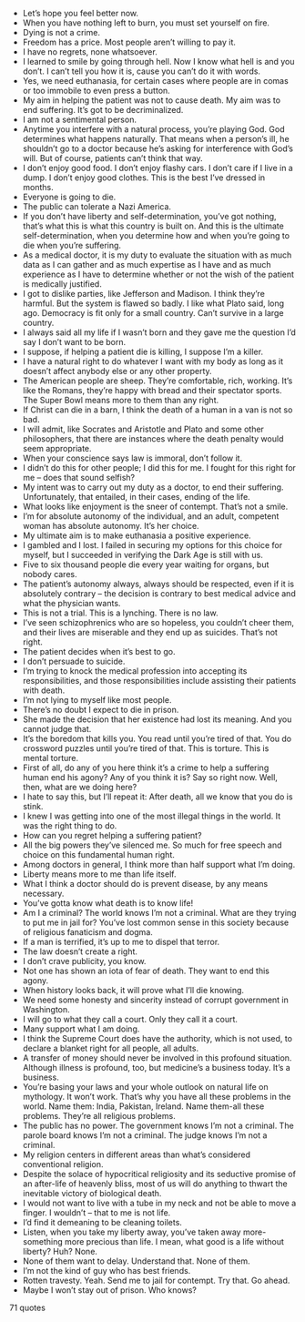  - Let’s hope you feel better now.
 - When you have nothing left to burn, you must set yourself on fire.
 - Dying is not a crime.
 - Freedom has a price. Most people aren’t willing to pay it.
 - I have no regrets, none whatsoever.
 - I learned to smile by going through hell. Now I know what hell is and you don’t. I can’t tell you how it is, cause you can’t do it with words.
 - Yes, we need euthanasia, for certain cases where people are in comas or too immobile to even press a button.
 - My aim in helping the patient was not to cause death. My aim was to end suffering. It’s got to be decriminalized.
 - I am not a sentimental person.
 - Anytime you interfere with a natural process, you’re playing God. God determines what happens naturally. That means when a person’s ill, he shouldn’t go to a doctor because he’s asking for interference with God’s will. But of course, patients can’t think that way.
 - I don’t enjoy good food. I don’t enjoy flashy cars. I don’t care if I live in a dump. I don’t enjoy good clothes. This is the best I’ve dressed in months.
 - Everyone is going to die.
 - The public can tolerate a Nazi America.
 - If you don’t have liberty and self-determination, you’ve got nothing, that’s what this is what this country is built on. And this is the ultimate self-determination, when you determine how and when you’re going to die when you’re suffering.
 - As a medical doctor, it is my duty to evaluate the situation with as much data as I can gather and as much expertise as I have and as much experience as I have to determine whether or not the wish of the patient is medically justified.
 - I got to dislike parties, like Jefferson and Madison. I think they’re harmful. But the system is flawed so badly. I like what Plato said, long ago. Democracy is fit only for a small country. Can’t survive in a large country.
 - I always said all my life if I wasn’t born and they gave me the question I’d say I don’t want to be born.
 - I suppose, if helping a patient die is killing, I suppose I’m a killer.
 - I have a natural right to do whatever I want with my body as long as it doesn’t affect anybody else or any other property.
 - The American people are sheep. They’re comfortable, rich, working. It’s like the Romans, they’re happy with bread and their spectator sports. The Super Bowl means more to them than any right.
 - If Christ can die in a barn, I think the death of a human in a van is not so bad.
 - I will admit, like Socrates and Aristotle and Plato and some other philosophers, that there are instances where the death penalty would seem appropriate.
 - When your conscience says law is immoral, don’t follow it.
 - I didn’t do this for other people; I did this for me. I fought for this right for me – does that sound selfish?
 - My intent was to carry out my duty as a doctor, to end their suffering. Unfortunately, that entailed, in their cases, ending of the life.
 - What looks like enjoyment is the sneer of contempt. That’s not a smile.
 - I’m for absolute autonomy of the individual, and an adult, competent woman has absolute autonomy. It’s her choice.
 - My ultimate aim is to make euthanasia a positive experience.
 - I gambled and I lost. I failed in securing my options for this choice for myself, but I succeeded in verifying the Dark Age is still with us.
 - Five to six thousand people die every year waiting for organs, but nobody cares.
 - The patient’s autonomy always, always should be respected, even if it is absolutely contrary – the decision is contrary to best medical advice and what the physician wants.
 - This is not a trial. This is a lynching. There is no law.
 - I’ve seen schizophrenics who are so hopeless, you couldn’t cheer them, and their lives are miserable and they end up as suicides. That’s not right.
 - The patient decides when it’s best to go.
 - I don’t persuade to suicide.
 - I’m trying to knock the medical profession into accepting its responsibilities, and those responsibilities include assisting their patients with death.
 - I’m not lying to myself like most people.
 - There’s no doubt I expect to die in prison.
 - She made the decision that her existence had lost its meaning. And you cannot judge that.
 - It’s the boredom that kills you. You read until you’re tired of that. You do crossword puzzles until you’re tired of that. This is torture. This is mental torture.
 - First of all, do any of you here think it’s a crime to help a suffering human end his agony? Any of you think it is? Say so right now. Well, then, what are we doing here?
 - I hate to say this, but I’ll repeat it: After death, all we know that you do is stink.
 - I knew I was getting into one of the most illegal things in the world. It was the right thing to do.
 - How can you regret helping a suffering patient?
 - All the big powers they’ve silenced me. So much for free speech and choice on this fundamental human right.
 - Among doctors in general, I think more than half support what I’m doing.
 - Liberty means more to me than life itself.
 - What I think a doctor should do is prevent disease, by any means necessary.
 - You’ve gotta know what death is to know life!
 - Am I a criminal? The world knows I’m not a criminal. What are they trying to put me in jail for? You’ve lost common sense in this society because of religious fanaticism and dogma.
 - If a man is terrified, it’s up to me to dispel that terror.
 - The law doesn’t create a right.
 - I don’t crave publicity, you know.
 - Not one has shown an iota of fear of death. They want to end this agony.
 - When history looks back, it will prove what I’ll die knowing.
 - We need some honesty and sincerity instead of corrupt government in Washington.
 - I will go to what they call a court. Only they call it a court.
 - Many support what I am doing.
 - I think the Supreme Court does have the authority, which is not used, to declare a blanket right for all people, all adults.
 - A transfer of money should never be involved in this profound situation. Although illness is profound, too, but medicine’s a business today. It’s a business.
 - You’re basing your laws and your whole outlook on natural life on mythology. It won’t work. That’s why you have all these problems in the world. Name them: India, Pakistan, Ireland. Name them-all these problems. They’re all religious problems.
 - The public has no power. The government knows I’m not a criminal. The parole board knows I’m not a criminal. The judge knows I’m not a criminal.
 - My religion centers in different areas than what’s considered conventional religion.
 - Despite the solace of hypocritical religiosity and its seductive promise of an after-life of heavenly bliss, most of us will do anything to thwart the inevitable victory of biological death.
 - I would not want to live with a tube in my neck and not be able to move a finger. I wouldn’t – that to me is not life.
 - I’d find it demeaning to be cleaning toilets.
 - Listen, when you take my liberty away, you’ve taken away more-something more precious than life. I mean, what good is a life without liberty? Huh? None.
 - None of them want to delay. Understand that. None of them.
 - I’m not the kind of guy who has best friends.
 - Rotten travesty. Yeah. Send me to jail for contempt. Try that. Go ahead.
 - Maybe I won’t stay out of prison. Who knows?

71 quotes